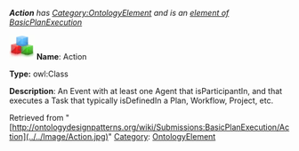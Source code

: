 ___Action__ has [Category:OntologyElement](../../Category/OntologyElement "Category:OntologyElement") and is an [element of](../../Property/ElementOf "Property:ElementOf") [BasicPlanExecution](../../Submissions/BasicPlanExecution "Submissions:BasicPlanExecution")_


  




[![Class](../../images/thumb/2/27/Class.gif/45px-Class.gif)](../../Image/Class.gif "Class")
__Name__: Action 


__Type:__ owl:Class 


__Description__: An Event with at least one Agent that isParticipantIn, and that executes a Task that typically isDefinedIn a Plan, Workflow, Project, etc. 





Retrieved from "[http://ontologydesignpatterns.org/wiki/Submissions:BasicPlanExecution/Action](../../Image/Action.jpg)"
 [Category](http://ontologydesignpatterns.org/wiki/Special:Categories "Special:Categories"): [OntologyElement](../../Category/OntologyElement "Category:OntologyElement")